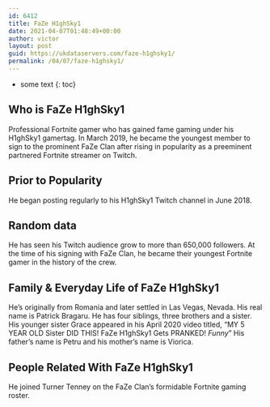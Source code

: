```yaml
---
id: 6412
title: FaZe H1ghSky1
date: 2021-04-07T01:48:49+00:00
author: victor
layout: post
guid: https://ukdataservers.com/faze-h1ghsky1/
permalink: /04/07/faze-h1ghsky1/
---
```


* some text
{: toc}


## Who is FaZe H1ghSky1



Professional Fortnite gamer who has gained fame gaming under his H1ghSky1 gamertag. In March 2019, he became the youngest member to sign to the prominent FaZe Clan after rising in popularity as a preeminent partnered Fortnite streamer on Twitch. 

                
                
                
## Prior to Popularity



He began posting regularly to his H1ghSky1 Twitch channel in June 2018. 

                
                
                
## Random data



He has seen his Twitch audience grow to more than 650,000 followers. At the time of his signing with FaZe Clan, he became their youngest Fortnite gamer in the history of the crew.

                
                
                
## Family & Everyday Life of FaZe H1ghSky1



He&#8217;s originally from Romania and later settled in Las Vegas, Nevada. His real name is Patrick Bragaru. He has four siblings, three brothers and a sister. His younger sister Grace appeared in his April 2020 video titled, &#8220;MY 5 YEAR OLD Sister DID THIS! FaZe H1ghSky1 Gets PRANKED! *Funny*&#8221; His father&#8217;s name is Petru and his mother&#8217;s name is Viorica.

                
                
                
## People Related With FaZe H1ghSky1



He joined Turner Tenney on the FaZe Clan&#8217;s formidable Fortnite gaming roster. 

                
              
            
          
          
          